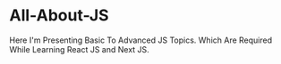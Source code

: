 # All-About-JS
Here I'm Presenting Basic To Advanced JS Topics. Which Are Required While Learning React JS and Next JS. 
